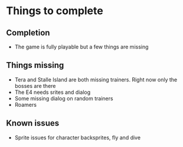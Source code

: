 # Things to complete

## Completion

* The game is fully playable but a few things are missing

## Things missing

* Tera and Stalle Island are both missing trainers. Right now only the bosses are there
* The E4 needs srites and dialog
* Some missing dialog on random trainers
* Roamers

## Known issues
* Sprite issues for character backsprites, fly and dive
